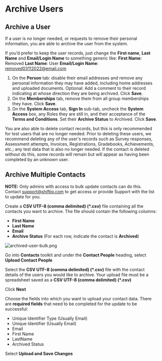 # Archive Users

## Archive a User
If a user is no longer needed, or requests to remove their personal information, you are able to archive the user from the system.

If you’d prefer to keep the user records, just change the **First name**, **Last Name** and **Email/Login Name** to something generic like: 
**First Name**: Removed 
**Last Name**: User 
**Email/Login Name**:  removed03112022@email.com
1. On the **Person** tab: disable their email addresses and remove any personal information they may have added, including home addresses and uploaded documents. Optional: Add a comment to their record indicating at whose direction they are being archived. Click **Save**.
2. On the **Memberships** tab, remove them from all group memberships they have. Click **Save**.
3. On the **System Access** tab, **Sign In** sub-tab, uncheck the **System Access** box, any Roles they are still in, and their acceptance of the **Terms and Conditions**. Set their **Archive Status** to Archived. Click **Save**.

You are also able to delete contact records, but this is only recommended for test users that are no longer needed. Prior to deleting these users, we recommend deleting any of the user's records such as Survey responses, Assessment attempts, Invoices, Registrations, Gradebooks, Achievements, etc.; any test data that is also no longer needed. If the contact is deleted without do this, some records will remain but will appear as having been completed by an unknown user. 
<br>

## Archive Multiple Contacts

**NOTE:** Only admins with access to bulk update contacts can do this. Contact [support@shiftiq.com](mailto:support@shiftiq.com) to get access or provide Support with the list to update for you.

Create a **CSV UTF-8 (comma delimited) (*.csv)** file containing all the contacts you want to archive. The file should contain the following columns:
  - **First Name**
  - **Last Name**
  - **Email**
  - **Archive Status** (For each row, indicate the contact is **Archived**) 

![archived-user-bulk.png](https://e02.insite.com/files/sites/global/archive-users/archived-user-bulk.png)

Go into **Contacts** toolkit and under the **Contact People** heading, select **Upload Contact People**

Select the **CSV UTF-8 (comma delimited) (*.csv)** file with the contact details of the users you would like to archive. Your upload file must be a spreadsheet saved as a **CSV UTF-8 (comma delimited) (*.csv)**

Click **Next**

Choose the fields into which you want to upload your contact data. There are **required fields** that need to be completed for the update to be successful:
   - Unique Identifier Type (Usually Email)
   - Unique Identifier (Usually Email)
   - Email 
   - First Name
   - LastName
   - Archived Status

Select **Upload and Save Changes**
<br>
